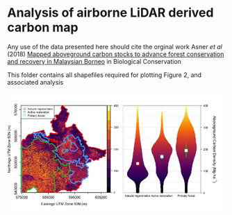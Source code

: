 # Analysis of airborne LiDAR derived carbon map

Any use of the data presented here should cite the orginal work Asner _et al_ (2018) [Mapped aboveground carbon stocks to advance forest conservation and recovery in Malaysian Borneo](https://doi.org/10.1016/j.biocon.2017.10.020) in Biological Conservation

This folder contains all shapefiles required for plotting Figure 2, and associated analysis

![Fig 2](https://raw.githubusercontent.com/PhilipsonChristopher/CarbonRecovery/master/Fig2/Fig2_lowRes.tiff)

